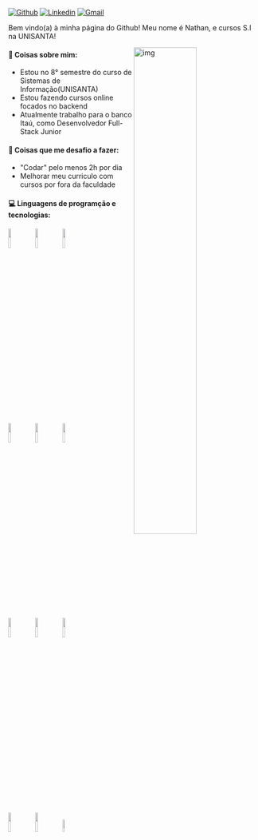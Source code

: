 [![Github](https://img.shields.io/badge/-Github-000?style=flat&logo=Github&logoColor=white)](https://github.com/nathanfiorito)
[![Linkedin](https://img.shields.io/badge/-LinkedIn-blue?style=flat&logo=Linkedin&logoColor=white)](https://www.linkedin.com/in/nathanfiorito/)
[![Gmail](https://img.shields.io/badge/-Gmail-c14438?style=flat&logo=Gmail&logoColor=white)](mailto:contato@nathanfiorito.dev.br)

Bem vindo(a) à minha página do Github! Meu nome é Nathan, e cursos S.I na UNISANTA!  

<img align="right" alt="img" src="https://media.giphy.com/media/VTtANKl0beDFQRLDTh/giphy.gif" width="50%" height="auto" />


#### 🌱 Coisas sobre mim: 
- Estou no 8° semestre do curso de Sistemas de Informação(UNISANTA)
- Estou fazendo cursos online focados no backend 
- Atualmente trabalho para o banco Itaú, como Desenvolvedor Full-Stack Junior

#### :muscle: Coisas que me desafio a fazer:
- "Codar" pelo menos 2h por dia
- Melhorar meu curriculo com cursos por fora da faculdade

#### :computer: Linguagens de programção e tecnologias: 
<p>
<img width="10%" src="https://cdn.worldvectorlogo.com/logos/c--4.svg">
<img width="10%" src="https://www.vectorlogo.zone/logos/typescriptlang/typescriptlang-icon.svg">
<img width="10%" src="https://www.vectorlogo.zone/logos/angular/angular-icon.svg">	
<br />
<img width="10%" src="https://www.vectorlogo.zone/logos/php/php-horizontal.svg">
<img width="10%" src="https://www.vectorlogo.zone/logos/python/python-icon.svg">
<img width="10%" src="https://www.vectorlogo.zone/logos/java/java-icon.svg">
<br />
<img width="10%" src="https://www.vectorlogo.zone/logos/mysql/mysql-icon.svg">
<img width="10%" src="https://www.vectorlogo.zone/logos/w3_html5/w3_html5-icon.svg">
<img width="10%" src="https://www.vectorlogo.zone/logos/netlifyapp_watercss/netlifyapp_watercss-ar21.svg">
<br/>
<img width="10%" src="https://www.vectorlogo.zone/logos/reactjs/reactjs-icon.svg">
<img width="10%" src="https://www.vectorlogo.zone/logos/nodejs/nodejs-icon.svg">
<img width="8%" src="https://www.vectorlogo.zone/logos/nestjs/nestjs-icon.svg">
</p>
